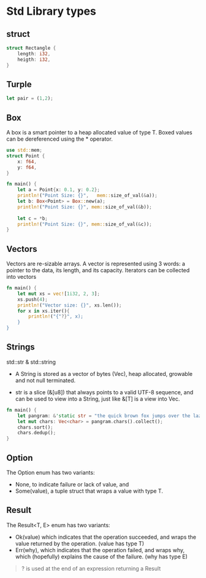 # Std Library types

## struct

```rust
struct Rectangle {
    length: i32,
    heigth: i32,
}
```

## Turple

```rust
let pair = (1,2);
```

## Box
A box is a smart pointer to a heap allocated value of type T. Boxed values can be dereferenced using the * operator.

```rust
use std::mem;
struct Point {
    x: f64,
    y: f64,
}

fn main() {
    let a = Point{x: 0.1, y: 0.2};
    println!("Point Size: {}",   mem::size_of_val(&a));
    let b: Box<Point> = Box::new(a);
    println!("Point Size: {}", mem::size_of_val(&b));
    
    let c = *b;
    println!("Point Size: {}", mem::size_of_val(&c));
}
```

## Vectors
Vectors are re-sizable arrays. A vector is represented using 3 words: a pointer to the data, its length, and its capacity. Iterators can be collected into vectors

```rust
fn main() {
    let mut xs = vec![1i32, 2, 3];
    xs.push(4);
    println!("Vector size: {}", xs.len());
    for x in xs.iter(){
        println!("{"?}", x);
    }
}
```

## Strings
std::str & std::string

- A String is stored as a vector of bytes (Vec<u8>),  heap allocated, growable and not null terminated.

- str is a slice (&[u8]) that always points to a valid UTF-8 sequence, and can be used to view into a String, just like &[T] is a view into Vec<T>.

```rust
fn main() {
    let pangram: &'static str = "the quick brown fox jumps over the lazy dog";
    let mut chars: Vec<char> = pangram.chars().collect();
    chars.sort();
    chars.dedup();
}
```

## Option
The Option<T> enum has two variants:
- None, to indicate failure or lack of value, and
- Some(value), a tuple struct that wraps a value with type T.

## Result
The Result<T, E> enum has two variants:
- Ok(value) which indicates that the operation succeeded, and wraps the value returned by the operation. (value has type T)
- Err(why), which indicates that the operation failed, and wraps why, which (hopefully) explains the cause of the failure. (why has type E)

> ? is used at the end of an expression returning a Result